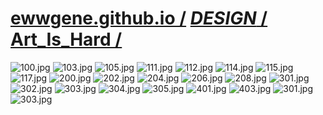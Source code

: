 ﻿
# [ewwgene.github.io /](https://ewwgene.github.io/) [_DESIGN_ /](https://ewwgene.github.io/DESIGN) [Art_Is_Hard /](https://ewwgene.github.io/Art_Is_Hard)

<a id="100"></a> ![100.jpg](https://ewwgene.github.io/Art_Is_Hard/100.jpg)
<a id="103"></a> ![103.jpg](https://ewwgene.github.io/Art_Is_Hard/103.jpg)
<a id="105"></a> ![105.jpg](https://ewwgene.github.io/Art_Is_Hard/105.jpg)
<a id="111"></a> ![111.jpg](https://ewwgene.github.io/Art_Is_Hard/111.jpg)
<a id="112"></a> ![112.jpg](https://ewwgene.github.io/Art_Is_Hard/112.jpg)
<a id="114"></a> ![114.jpg](https://ewwgene.github.io/Art_Is_Hard/114.jpg)
<a id="115"></a> ![115.jpg](https://ewwgene.github.io/Art_Is_Hard/115.jpg)
<a id="117"></a> ![117.jpg](https://ewwgene.github.io/Art_Is_Hard/117.jpg)
<a id="200m"></a> ![200.jpg](https://ewwgene.github.io/Art_Is_Hard/Making/200.jpg)
<a id="202m"></a> ![202.jpg](https://ewwgene.github.io/Art_Is_Hard/Making/202.jpg)
<a id="204m"></a> ![204.jpg](https://ewwgene.github.io/Art_Is_Hard/Making/204.jpg)
<a id="206m"></a> ![206.jpg](https://ewwgene.github.io/Art_Is_Hard/Making/206.jpg)
<a id="208m"></a> ![208.jpg](https://ewwgene.github.io/Art_Is_Hard/Making/208.jpg)
<a id="301m"></a> ![301.jpg](https://ewwgene.github.io/Art_Is_Hard/Making/301.jpg)
<a id="302m"></a> ![302.jpg](https://ewwgene.github.io/Art_Is_Hard/Making/302.jpg)
<a id="303m"></a> ![303.jpg](https://ewwgene.github.io/Art_Is_Hard/Making/303.jpg)
<a id="304m"></a> ![304.jpg](https://ewwgene.github.io/Art_Is_Hard/Making/304.jpg)
<a id="305m"></a> ![305.jpg](https://ewwgene.github.io/Art_Is_Hard/Making/305.jpg)
<a id="401m"></a> ![401.jpg](https://ewwgene.github.io/Art_Is_Hard/Making/401.jpg)
<a id="403m"></a> ![403.jpg](https://ewwgene.github.io/Art_Is_Hard/Making/403.jpg)
<a id="301"></a> ![301.jpg](https://ewwgene.github.io/Art_Is_Hard/301.jpg)
<a id="303"></a> ![303.jpg](https://ewwgene.github.io/Art_Is_Hard/303.jpg)

